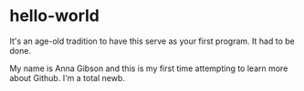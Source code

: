 # hello-world
It's an age-old tradition to have this serve as your first program. It had to be done.

My name is Anna Gibson and this is my first time attempting to learn more about Github. I'm a total newb.
